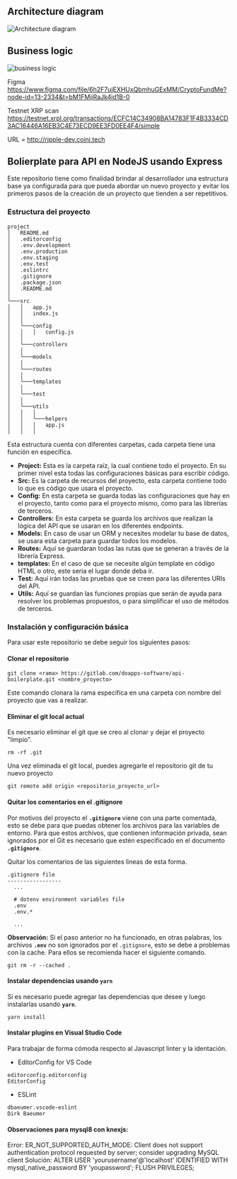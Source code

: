 ## Architecture diagram
![Architecture diagram](https://user-images.githubusercontent.com/3833940/227734329-33e02b5f-ea16-47a8-855f-53a59fec6007.png)

## Business logic
![business logic](https://user-images.githubusercontent.com/3833940/227734705-d4713b12-a6cd-4fe9-8e5c-387aee0f296a.png)

Figma
https://www.figma.com/file/6h2F7ujEXHUxQbmhuGExMM/CryptoFundMe?node-id=13-2334&t=bM1FMjiRaJk4id1B-0

Testnet XRP scan
https://testnet.xrpl.org/transactions/ECFC14C34908BA14783F1F4B3334CD3AC16446A16EB3C4E73ECD9EE3FD0EE4F4/simple

URL = http://ripple-dev.coini.tech

## Bolierplate para API en NodeJS usando Express

Este repositorio tiene como finalidad brindar al desarrollador una estructura base ya configurada para que pueda abordar un nuevo proyecto y evitar los primeros pasos de la creación de un proyecto que tienden a ser repetitivos.

### Estructura del proyecto

```
project
│   README.md
│   .editorconfig
│   .env.development
│   .env.production
│   .env.staging
│   .env.test
│   .eslintrc
│   .gitignore
│   .package.json
│   .README.md
│
└───src
│   │   app.js
│   │   index.js
│   │
│   └───config
│   │   │   config.js
│   │
│   └───controllers
│   │
│   └───models
│   │
│   └───routes
│   │
│   └───templates
│   │
│   └───test
│   │
│   └───utils
│   │   │
│   │   └───helpers
│   │   │   app.js
│   │   │
```

Esta estructura cuenta con diferentes carpetas, cada carpeta tiene una función en específica.

- **Project:** Esta es la carpeta raíz, la cual contiene todo el proyecto. En su primer nivel esta todas las configuraciones básicas para escribir código.
- **Src:** Es la carpeta de recursos del proyecto, esta carpeta contiene todo lo que es código que usara el proyecto.
- **Config:** En esta carpeta se guarda todas las configuraciones que hay en el proyecto, tanto como para el proyecto mismo, como para las librerías de terceros.
- **Controllers:** En esta carpeta se guarda los archivos que realizan la lógica del API que se usaran en los diferentes endpoints.
- **Models:** En caso de usar un ORM y necesites modelar tu base de datos, se usara esta carpeta para guardar todos los modelos.
- **Routes:** Aquí se guardaran todas las rutas que se generan a través de la librería Express.
- **templates:** En el caso de que se necesite algún template en código HTML o otro, este seria el lugar donde deba ir.
- **Test:** Aquí irán todas las pruebas que se creen para las diferentes URIs del API.
- **Utils:** Aquí se guardan las funciones propias que serán de ayuda para resolver los problemas propuestos, o para simplificar el uso de métodos de terceros.

### Instalación y configuración básica

Para usar este repositorio se debe seguir los siguientes pasos:

#### Clonar el repositorio
```console
git clone <rama> https://gitlab.com/doapps-software/api-boilerplate.git <nombre_proyecto>
```
Este comando clonara la rama especifica en una carpeta con nombre del proyecto que vas a realizar.
#### Eliminar el git local actual
Es necesario eliminar el git que se creo al clonar y dejar el proyecto "limpio".
```console
rm -rf .git
```
Una vez eliminada el git local, puedes agregarle el repositorio git de tu nuevo proyecto
```console
git remote add origin <repositorio_proyecto_url>
```
#### Quitar los comentarios en el .gitignore
Por motivos del proyecto el **`.gitignore`** viene con una parte comentada, esto se debe para que puedas obtener los archivos para las variables de entorno.
Para que estos archivos, que contienen información privada, sean ignorados por el Git es necesario que estén especificado en el documento **`.gitignore`**.

Quitar los comentarios de las siguientes lineas de esta forma.
```
.gitignore file
-----------------
  ...

  # dotenv environment variables file
  .env
  .env.*

  ...
```

**Observación:** Si el paso anterior no ha funcionado, en otras palabras, los archivos **`.env`** no son ignorados por el `.gitignore`, esto se debe a problemas con la cache. Para ellos se recomienda hacer el siguiente comando.
```console
git rm -r --cached .
```

#### Instalar dependencias usando `yarn`
Si es necesario puede agregar las dependencias que desee y luego instalarlas usando **`yarn`**.
```console
yarn install
```

#### Instalar plugins en Visual Studio Code
Para trabajar de forma cómoda respecto al Javascript linter y la identación.

- EditorConfig for VS Code

```
editorconfig.editorconfig
EditorConfig
```

- ESLint

```
dbaeumer.vscode-eslint
Dirk Baeumer
```

#### Observaciones para mysql8 con knexjs:
Error: ER_NOT_SUPPORTED_AUTH_MODE: Client does not support authentication protocol requested by server; consider upgrading MySQL client
Solución:
ALTER USER 'yourusername'@'localhost' IDENTIFIED WITH mysql_native_password BY 'youpassword';
FLUSH PRIVILEGES;

